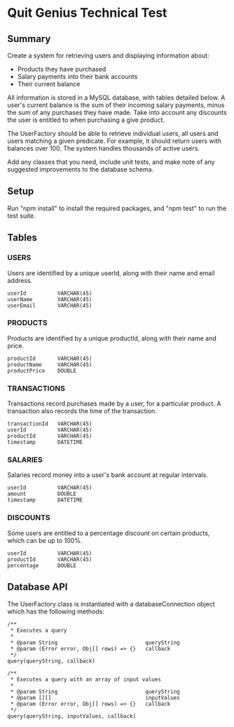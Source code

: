 # Quit Genius Technical Test

## Summary

Create a system for retrieving users and displaying information about:

- Products they have purchased
- Salary payments into their bank accounts
- Their current balance

All information is stored in a MySQL database, with tables detailed below. A user's current balance is the sum of their incoming salary payments, minus the sum of any purchases they have made. Take into account any discounts the user is entitled to when purchasing a give product.

The UserFactory should be able to retrieve individual users, all users and users matching a given predicate. For example, it should return users with balances over 100. The system handles thousands of active users.

Add any classes that you need, include unit tests, and make note of any suggested improvements to the database schema.

## Setup

Run "npm install" to install the required packages, and "npm test" to run the test suite.

## Tables

### USERS

Users are identified by a unique userId, along with their name and email address.

```
userId			VARCHAR(45)
userName		VARCHAR(45)
userEmail		VARCHAR(45)
```

### PRODUCTS

Products are identified by a unique productId, along with their name and price.

```
productId		VARCHAR(45)
productName		VARCHAR(45)
productPrice	DOUBLE
```

### TRANSACTIONS

Transactions record purchases made by a user, for a particular product. A transaction also records the time of the transaction.

```
transactionId	VARCHAR(45)
userId			VARCHAR(45)
productId		VARCHAR(45)
timestamp		DATETIME
```

### SALARIES

Salaries record money into a user's bank account at regular intervals.

```
userId			VARCHAR(45)
amount			DOUBLE
timestamp		DATETIME
```

### DISCOUNTS

Some users are entitled to a percentage discount on certain products, which can be up to 100%.

```
userId			VARCHAR(45)
productId		VARCHAR(45)
percentage		DOUBLE
```

## Database API

The UserFactory class is instantiated with a databaseConnection object which has the following methods:

```
/**
 * Executes a query
 *
 * @param String 							queryString
 * @param (Error error, Obj[] rows) => {} 	callback
 */
query(queryString, callback)

/**
 * Executes a query with an array of input values
 *
 * @param String 							queryString
 * @param [][]								inputValues
 * @param (Error error, Obj[] rows) => {} 	callback
 */
query(queryString, inputValues, callback)
```
